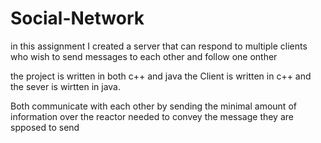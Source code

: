 # Social-Network
in this assignment I created a server that can respond to multiple clients who wish to send messages to each other and follow one onther

the project is written in both c++ and java
the Client is written in c++ and the sever is wirtten in java.

Both communicate with each other by sending the minimal amount of information over the reactor needed to convey the message they are spposed to send
